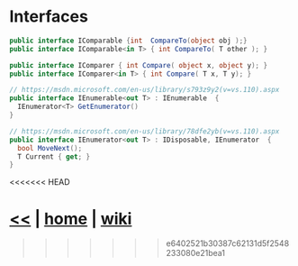 # Interfaces

```cs
public interface IComparable {int  CompareTo(object obj );} 
public interface IComparable<in T> { int CompareTo(	T other ); }

public interface IComparer { int Compare( object x, object y); } 
public interface IComparer<in T> { int Compare( T x, T y); }

// https://msdn.microsoft.com/en-us/library/s793z9y2(v=vs.110).aspx
public interface IEnumerable<out T> : IEnumerable  { 
  IEnumerator<T> GetEnumerator() 
}  

// https://msdn.microsoft.com/en-us/library/78dfe2yb(v=vs.110).aspx
public interface IEnumerator<out T> : IDisposable, IEnumerator  {  
  bool MoveNext();  
  T Current { get; } 
}
```


<<<<<<< HEAD


[<<](../csdotnet.md) 
|
[home](../README.md) 
| 
[wiki](https://github.com/illegitimis/Tutorial/wiki) 
=======
>>>>>>> e6402521b30387c62131d5f2548233080e21bea1
